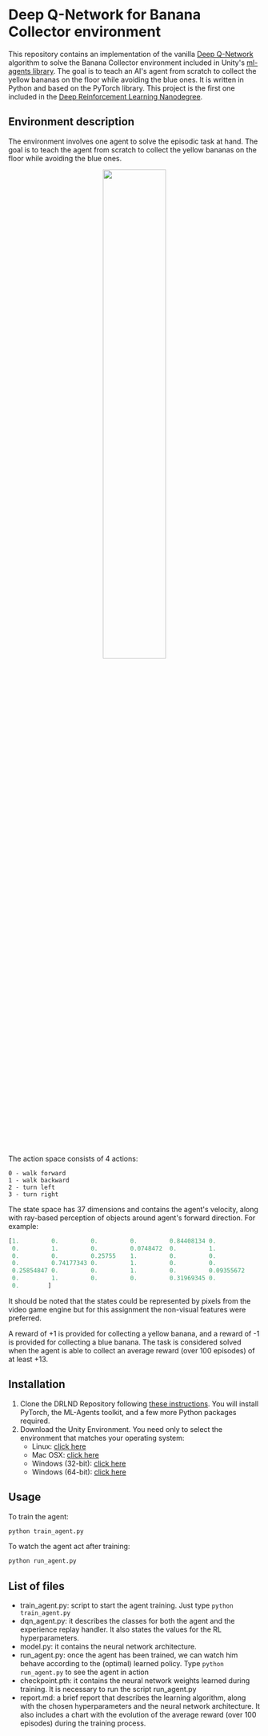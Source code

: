 # Deep Q-Network for Banana Collector environment #

This repository contains an implementation of the vanilla [Deep Q-Network](https://web.stanford.edu/class/psych209/Readings/MnihEtAlHassibis15NatureControlDeepRL.pdf) algorithm to solve the Banana Collector environment included in Unity's [ml-agents library](https://arxiv.org/pdf/1809.02627.pdf). The goal is to teach an AI's agent from scratch to collect the yellow bananas on the floor while avoiding the blue ones. It is written in Python and based on the PyTorch library. This project is the first one included in the [Deep Reinforcement Learning Nanodegree](https://www.udacity.com/course/deep-reinforcement-learning-nanodegree--nd893).

## Environment description ##

The environment involves one agent to solve the episodic task at hand. The goal is to teach the agent from scratch to collect the yellow bananas on the floor while avoiding the blue ones.

<p align="center"> 
    <img src="dqn_banana_in_action.gif" height="50%" width="50%">
</p>

The action space consists of 4 actions:

    0 - walk forward
    1 - walk backward
    2 - turn left
    3 - turn right

The state space has 37 dimensions and contains the agent's velocity, along with ray-based perception of objects around agent's forward direction. For example:

```python
[1.         0.         0.         0.         0.84408134 0.
 0.         1.         0.         0.0748472  0.         1.
 0.         0.         0.25755    1.         0.         0.
 0.         0.74177343 0.         1.         0.         0.
 0.25854847 0.         0.         1.         0.         0.09355672
 0.         1.         0.         0.         0.31969345 0.
 0.        ]
```

It should be noted that the states could be represented by pixels from the video game engine but for this assignment the non-visual features were preferred.

A reward of +1 is provided for collecting a yellow banana, and a reward of -1 is provided for collecting a blue banana. The task is considered solved when the agent is able to collect an average reward (over 100 episodes) of at least +13.

## Installation ##

1. Clone the DRLND Repository following [these instructions](https://github.com/udacity/deep-reinforcement-learning#dependencies). You will install PyTorch, the ML-Agents toolkit, and a few more Python packages required.
2. Download the Unity Environment. You need only to select the environment that matches your operating system:
    + Linux: [click here](https://s3-us-west-1.amazonaws.com/udacity-drlnd/P1/Banana/Banana_Linux.zip)
    + Mac OSX: [click here](https://s3-us-west-1.amazonaws.com/udacity-drlnd/P1/Banana/Banana.app.zip)
    + Windows (32-bit): [click here](https://s3-us-west-1.amazonaws.com/udacity-drlnd/P1/Banana/Banana_Windows_x86.zip)
    + Windows (64-bit): [click here](https://s3-us-west-1.amazonaws.com/udacity-drlnd/P1/Banana/Banana_Windows_x86_64.zip)

## Usage ##

To train the agent:
```python
python train_agent.py
```

To watch the agent act after training:
```python
python run_agent.py
```

## List of files ##

+ train_agent.py: script to start the agent training. Just type `python train_agent.py`
+ dqn_agent.py: it describes the classes for both the agent and the experience replay handler. It also states the values for the RL hyperparameters.
+ model.py: it contains the neural network architecture.
+ run_agent.py: once the agent has been trained, we can watch him behave according to the (optimal) learned policy. Type `python run_agent.py` to see the agent in action
+ checkpoint.pth: it contains the neural network weights learned during training. It is necessary to run the script run_agent.py 
+ report.md: a brief report that describes the learning algorithm, along with the chosen hyperparameters and the neural network architecture. It also includes a chart with the evolution of the average reward (over 100 episodes) during the training process. 
